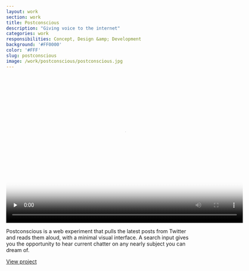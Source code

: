 ```yaml
---
layout: work
section: work
title: Postconscious
description: "Giving voice to the internet"
categories: work
responsibilities: Concept, Design &amp; Development
background: '#FF0000'
color: '#FFF'
slug: postconscious
image: /work/postconscious/postconscious.jpg
---
```


<div>
  <video id="joanna" class="browser_img" title="POSTCONSCIOUS"
    preload="none" width="640" height="400" poster="{{ site.root }}{{ page.image }}" data-setup="{}">
    <source src="{{ site.root }}/work/postconscious/postconscious.mp4" type='video/mp4'>
  </video>
</div>

Postconscious is a web experiment that pulls the latest posts from Twitter and reads them aloud, with a minimal visual interface. A search input gives you the opportunity to hear current chatter on any nearly subject you can dream of.

<a href="http://postconscio.us/" class="button" rel="external">View project</a>
